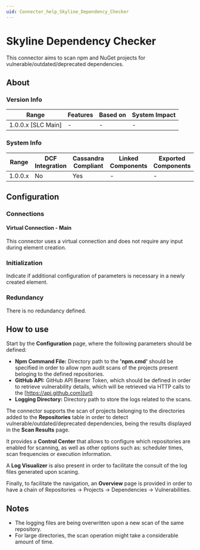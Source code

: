 ```yaml
---
uid: Connector_help_Skyline_Dependency_Checker
---
```


# Skyline Dependency Checker

This connector aims to scan npm and NuGet projects for vulnerable/outdated/deprecated dependencies.

## About

### Version Info

|Range  |Features  |Based on  |System Impact  |
|---------|---------|---------|---------|
|1.0.0.x [SLC Main]     |-         |-         |-         |

### System Info

|Range  |DCF Integration  |Cassandra Compliant  |Linked Components  |Exported Components   |
|---------|---------|---------|---------|---------|
|1.0.0.x    |No       |Yes         |-         |-   |

## Configuration

### Connections

#### Virtual Connection - Main

This connector uses a virtual connection and does not require any input during element creation.

### Initialization

Indicate if additional configuration of parameters is necessary in a newly created element.

### Redundancy

There is no redundancy defined.

## How to use

Start by the **Configuration** page, where the following parameters should be defined:

- **Npm Command File:** Directory path to the **'npm.cmd'** should be specified in order to allow npm audit scans of the projects present beloging to the defined repositories.
- **GitHub API:** GitHub API Bearer Token, which should be defined in order to retrieve vulnerability details, which will be retrieved via HTTP calls to the [https://api.github.com](url)
- **Logging Directory:** Directory path to store the logs related to the scans.

The connector supports the scan of projects belonging to the directories added to the **Repositories** table in order to detect vulnerable/outdated/deprecated dependencies, 
being the results displayed in the **Scan Results** page.

It provides a **Control Center** that allows to configure which repositories are enabled for scanning, as well as other options such as: scheduler times, scan frequencies or execution information.

A **Log Visualizer** is also present in order to facilitate the consult of the log files generated upon scaning.

Finally, to facilitate the navigation, an **Overview** page is provided in order to have a chain of Repositories -> Projects -> Dependencies -> Vulnerabilities.

## Notes

- The logging files are being overwritten upon a new scan of the same repository.
- For large directories, the scan operation might take a considerable amount of time. 


